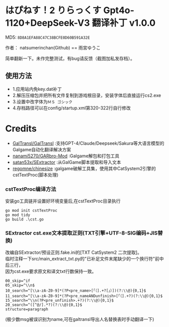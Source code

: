 # はぴねす！2 りらっくす Gpt4o-1120+DeepSeek-V3 翻译补丁 v1.0.0

MD5: `8D8A1EFA88C47C38BCFE0D60B591A32E`

作者： natsumerinchan(Github) == 雨宮ゆうこ

简单翻新一下。未作完整测试，有bug请反馈（截图加私发存档）。

## 使用方法
- 1.应用站内免key.dat补丁
- 2.解压压缩包并把所有文件复制到游戏根目录，安装字体后直接运行cs2.exe
- 3.设置中改字体为`ＭＳ ゴシック`
- 4.存档路径可以在config/startup.xml第320-322行自行修改

# Credits

- [GalTransl/GalTransl](https://github.com/GalTransl/GalTransl.git) :支持GPT-4/Claude/Deepseek/Sakura等大语言模型的Galgame自动化翻译解决方案
- [nanami5270/GARbro-Mod](https://github.com/nanami5270/GARbro-Mod.git) :Galgame解包和打包工具
- [satan53x/SExtractor](https://github.com/satan53x/SExtractor.git) :从GalGame脚本提取和导入文本
- [regomne/chinesize](https://github.com/regomne/chinesize.git) :galgame破解工具集，使用其中CatSystem2引擎的cstTextProc(脚本处理)

### cstTextProc编译方法
安装go工具链并设置好环境变量后,在cstTextProc目录执行
```
go mod init cstTextProc
go mod tidy
go build .\cst.go
```

### SExtractor cst.exe文本提取正则(TXT引擎+UTF-8-SIG编码+JIS替换)
改编自SExtractor/预设正则.fake.ini的[TXT CatSystem2 二次提取]。<br>
临时注释一下src/main_extract_txt.py的"已补足文件末尾缺少的一个换行符"前中后三行，<br>
因为cst.exe要求原文和译文txt行数保持一致。
```
00_skip=^if
05_skip=^\\n$
10_search=^[\\a-zA-Z0-9]*(?P<pre_name>[「（].+?[」）])(?:\\@){0,1}$
11_search=^[\\a-zA-Z0-9]*(?P<pre_nameANDunfinish>[「（].+?)(?:\\@){0,1}$
15_search=^\\n(?P<pre_unfinish>.+?)(?:\\@){0,1}$
20_search=^([^@/].*?)(?:\\@){0,1}$
structure=paragraph
```
(极少数msg被误识别为name,可在galtransl导出人名替换表时手动翻译一下)

